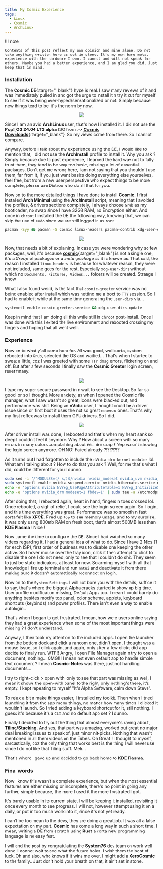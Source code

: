 ```yaml
---
title: My Cosmic Experience
tags:
  - Linux
  - Cosmic
  - ArchLinux
---
```

!!! note

    Contents of this post reflect my own opinion and mine alone. Do not take anything written here as set in stone. It's my own bare-metal experience with the hardware I own. I cannot and will not speak for others. Maybe you had a better experience, and I am glad you did. Just keep that in mind.

### Installation

The [**Cosmic DE**](https://xerolinux.xyz/posts/arch-cosmic/){:target="_blank"} hype is real. I saw many reviews of it and was immediately pulled in and got the urge to install it n try it out for myself to see if it was being over-hyped/sensationalized or not. Simply because new things tend to be, it's the norm by now.

<p align="center">
  <img src="https://i.imgur.com/Fvl9uRU.png">
</p>

Since I am an avid **ArchLinux** user, that's how I installed it. I did not use the **Pop!_OS 24.04 LTS alpha** ISO from >> [**Cosmic Downloads**](https://system76.com/cosmic){:target="_blank"}. So my views come from there. So I cannot compare.

Anyway, before I talk about my experience using the DE, I would like to mention that, I did not use the **ArchInstall** profile to install it. Why you ask ? Simply because due to past experience, I learned the hard way not to fully trust them, they tend to be way too basic, missing a lot of essential packages. Don't get me wrong here, I am not saying that you shouldn't use them, far from it, if you just want basics doing everything else yourselves, feel free, but from a new user perspective who expect things to be more complete, please use Distros who do all that for you.

Now on to the more detailed things I have done to install **Cosmic**. I first installed **Arch Minimal** using the **ArchInstall** script, meaning that I avoided the profiles, & drivers sections completely, I always choose `Grub` as my bootloader, no swap since I have 32GB RAM, no Encryption either. And once in `chroot` I installed the DE the following way, knowing that, we can skip the use of `sudo` since we are still logged in as root...

```Bash
pacman -Syy && pacman -S cosmic linux-headers pacman-contrib xdg-user-dirs power-profiles-daemon wayland-protocols wayland-utils
```

<p align="center">
  <img src="https://i.imgur.com/tR8WJJI.png">
</p>

Now, that needs a bit of explaining. In case you were wondering why so few packages, well, it's because [**cosmic**](https://archlinux.org/packages/?sort=&q=cosmic&maintainer=&flagged=){:target="_blank"} is not a single one, it's a *Group* of packages or a *meta-package* as it is known as. That said, the reason I installed `linux-headers` is because for whatever reason, they were not included, same goes for the rest. Especially `xdg-user-dirs` without which no `Documents, Pictures, Videos...` folders will be created. Strange I know.

What I also found weird, is the fact that `cosmic-greeter` service was not being enabled after install which was netting me a boot to `TTY` session. So I had to enable it while at the same time generating the `user-dirs` via...

```Bash
systemctl enable cosmic-greeter.service && xdg-user-dirs-update
```

Keep in mind that I am doing all this while still in `chroot` post-install. Once I was done with this I exited the live environment and rebooted crossing my fingers and hoping that all went well.

### Experience

Now on to what y'all came here for. All was good, well sorta, system rebooted into `Grub`, selected the OS and waitied... That's when I started to sweat a little, coz I was greeted with some `TTY dmsg` errors, flickering on and off. But after a few seconds I finally saw the **Cosmic Greeter** login screen, relief finally.

<p align="center">
  <img src="https://i.imgur.com/TPjWMjR.png">
</p>

I type my super secure password in n wait to see the Desktop. So far so good, or so I thought. More anxiety, as when I opened the Cosmic file manager, what I saw wasn't so great; icons were blacked out, and performance was shit. Being an **nVidia** user, I thought could be a driver issue since on first boot it uses the not so great `nouveau` ones. That's why my first reflex was to install them GPU drivers. So I did.

<p align="center">
  <img src="https://i.imgur.com/VotUyBS.jpeg">
</p>

After driver install was done, I rebooted and that's when my heart sank so deep I couldn't feel it anymore. Why ? How about a screen with so many errors in many colors complaining about `EGL drm` crap ? Yep wasn't showing the login screen anymore. OH NO! Failed already ?!?!?!?!?

As it turns out I had forgotten to include the `nVidia drm kernel modules` lol. What am I talking about ? How to do that you ask ? Well, for me that's what I did, could be different for you I dunno.

```Bash
sudo sed -i '/^MODULES=(/ s/)$/nvidia nvidia_modeset nvidia_uvm nvidia_drm)/' /etc/mkinitcpio.conf
sudo systemctl enable nvidia-suspend.service nvidia-hibernate.service nvidia-resume.service nvidia-powerd.service
echo -e 'options nvidia NVreg_UsePageAttributeTable=1 NVreg_InitializeSystemMemoryAllocations=0 NVreg_DynamicPowerManagement=0x02' | sudo tee -a /etc/modprobe.d/nvidia.conf
echo -e 'options nvidia_drm modeset=1 fbdev=1' | sudo tee -a /etc/modprobe.d/nvidia.conf && sudo mkinitcpio -P
```

After doing that, I rebooted again, heart in hand, fingers n toes crossed lol. Once rebooted, a sigh of relief, I could see the login screen again. So I login, and this time everything was great. Performance was so smooth n fast, sorta felt like **XFCE**. Fired up `top` to see memory usage, and to my surprise, it was only using 800mb RAM on fresh boot, that's almost 500MB less than **KDE Plasma** ! Nice !

Now came the time to configure the DE. Since I had watched so many videos regarding it, I had a general idea of what to do. Since I have 2 Nics (1 for each ISP), first order of business was to disable one keeping the other active. So I hover mouse over the tray icon, click it then attempt to click to disable the one I do not need, only to see that I couldn't do shit. They seem to just be static indicators, at least for now. So arming myself with all that knowledge I fire up terminal and run `nmtui` and deactivate it from there making sure it doesn't automatically reconnect on login.

Now on to the `System Settings`. I will not bore you with the details, suffice it to say, that's where the biggest Alpha cracks started to show up big time. User profile modification missing, Default Apps too. I mean I could barely do anything besides modify top panel, color scheme, applets, keyboard shortcuts (keybinds) and power profiles. There isn't even a way to enable autologin..

That's when I began to get frustrated. I mean, how were users online saying they had a great experience when some of the most important things were missing ? I don't understand.

Anyway, I then took my attention to the included apps. I open the launcher from the bottom dock and click a random one, didn't open, I thought was a mouse issue, so I click again, and again, only after a few clicks did app decide to finally run. WTF!! Angry, I open File Manager again n try to open a document, nothing... OMG!!! I mean not even default app to handle simple text document ? I mean **Cosmic-Notes** was there, just not handling documents...

I try to right-click > open with, only to see that part was missing as well, I mean it shows the open-with panel to the right, only nothing's there, it's empty. I kept repeating to myself "It's Alpha Software, calm down Steve".

To relax a bit n make things easier, I installed my toolkit. Then when I tried launching it from the app menu thingy, no matter how many times I clicked it wouldn't launch. So I tried adding a keyboard shortcut for it, still nothing. I guess it's because it's a `CLI` and no default app set ? I dunno.

Finally I decided to try out the thing that almost everyone's raving about, **Tiling/Stacking**. And yes, that part was amazing, worked out great no major deal breaking issues to speak of, just minor nit-picks. Nothing that wasn't mentioned in all them videos on the Tubes. Oh Great ! I thought to myself, sarcastically, coz the only thing that works best is the thing I will never use since I do not like that Tiling stuff. Meh...

That's where I gave up and decided to go back home to **KDE Plasma**.

### Final words

Now I know this wasn't a complete experience, but when the most essential features are either missing or incomplete, there's no point in going any further, simply because, the more I used it the more frustrated I got.

It's barely usable in its current state. I will be keeping it installed, revisiting it once every month to see progress. I will not, however attempt using it on a daily, or put in too much work into it, since it's not yet ready.

I can't be too mean to the devs, they are doing a great job. It was all a false expectation on my part. **Cosmic** has come a long way in such a short time. I mean, writing a DE from scratch using **Rust** a sorta new programming language is no easy feat.

I will end the post by congratulating the **System76** dev team on work well done. I cannot wait to see what the future holds. I wish them the best of luck. Oh and also, who knows if it wins me over, I might add a **XeroCosmic** to the family.. Just don't hold your breath on that, it ain't set in stone.
